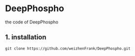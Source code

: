 # DeepPhospho
the code of DeepPhospho

## 1. installation
    git clone https://github.com/weizhenFrank/DeepPhospho.git
